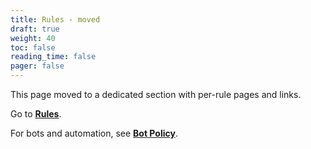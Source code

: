 ```yaml
---
title: Rules - moved
draft: true
weight: 40
toc: false
reading_time: false
pager: false
---
```


This page moved to a dedicated section with per-rule pages and links.

Go to **[Rules](/docs/policies/rules/index/)**.

For bots and automation, see **[Bot Policy](/docs/policies/rules/bots/)**.
